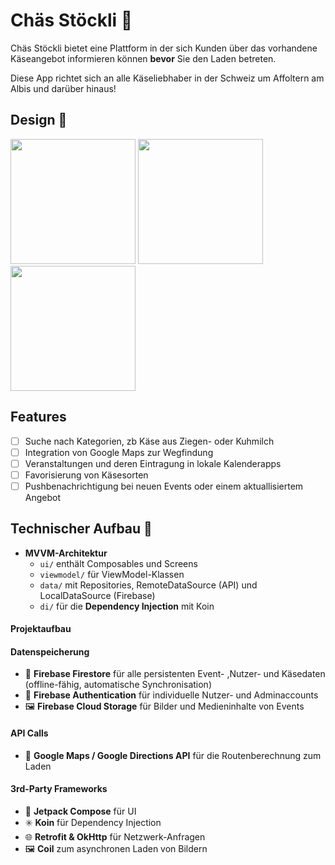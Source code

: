 # Chäs Stöckli 🧀


Chäs Stöckli bietet eine Plattform in der sich Kunden über das vorhandene Käseangebot informieren können **bevor**
Sie den Laden betreten. 
 
Diese App richtet sich an alle Käseliebhaber in der Schweiz um Affoltern am Albis und darüber hinaus!


## Design 🎨

<p>
  <img src="./img/screen1.png" width="200">
  <img src="./img/screen2.png" width="200">
  <img src="./img/screen3.png" width="200">
</p>


## Features

- [ ] Suche nach Kategorien, zb Käse aus Ziegen- oder Kuhmilch
- [ ] Integration von Google Maps zur Wegfindung
- [ ] Veranstaltungen und deren Eintragung in lokale Kalenderapps
- [ ] Favorisierung von Käsesorten
- [ ] Pushbenachrichtigung bei neuen Events oder einem aktuallisiertem Angebot

## Technischer Aufbau 🔧

- **MVVM-Architektur**
  - `ui/` enthält Composables und Screens
  - `viewmodel/` für ViewModel-Klassen
  - `data/` mit Repositories, RemoteDataSource (API) und LocalDataSource (Firebase)
  - `di/` für die  **Dependency Injection** mit Koin 


#### Projektaufbau

#### Datenspeicherung

- 🔄 **Firebase Firestore** für alle persistenten Event- ,Nutzer- und Käsedaten (offline-fähig, automatische Synchronisation)
- 🔐 **Firebase Authentication** für individuelle Nutzer- und Adminaccounts 
- 🖼️ **Firebase Cloud Storage** für Bilder und Medieninhalte von Events


#### API Calls

- 📍 **Google Maps  / Google Directions API** für die Routenberechnung zum Laden


#### 3rd-Party Frameworks

- 💎 **Jetpack Compose** für UI
- ✳️ **Koin** für Dependency Injection
- 🌐 **Retrofit & OkHttp** für Netzwerk-Anfragen
- 🖼️ **Coil** zum asynchronen Laden von Bildern

